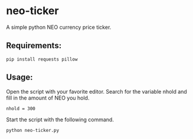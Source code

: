 # neo-ticker
A simple python NEO currency price ticker.

## Requirements:
```
pip install requests pillow
```
## Usage:
Open the script with your favorite editor. Search for the variable nhold and fill in the amount of NEO you hold.
```
nhold = 300
```
Start the script with the following command.
```
python neo-ticker.py
```
